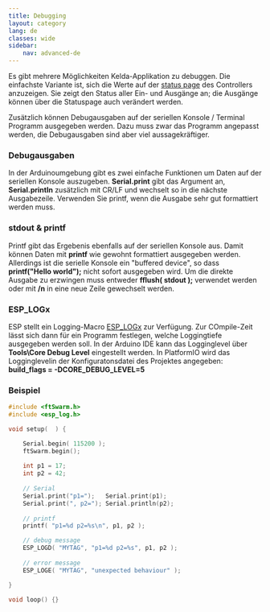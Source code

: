 ```yaml
---
title: Debugging
layout: category
lang: de
classes: wide
sidebar:
    nav: advanced-de
---
```

Es gibt mehrere Möglichkeiten Kelda-Applikation zu debuggen. Die einfachste Variante ist, sich die Werte auf der [status page](/de/gettingstarted/WebUI) des Controllers anzuzeigen. Sie zeigt den Status aller Ein- und Ausgänge an; die Ausgänge können über die Statuspage auch verändert werden. 

Zusätzlich können Debugausgaben auf der seriellen Konsole / Terminal Programm ausgegeben werden. Dazu muss zwar das Programm angepasst werden, die Debugausgaben sind aber viel aussagekräftiger.


### Debugausgaben

In der Arduinoumgebung gibt es zwei einfache Funktionen um Daten auf der seriellen Konsole auszugeben. **Serial.print** gibt das Argument an, **Serial.println** zusätzlich mit CR/LF und wechselt so in die nächste Ausgabezeile. Verwenden Sie printf, wenn die Ausgabe sehr gut formattiert werden muss. 


### stdout & printf

Printf gibt das Ergebenis ebenfalls auf der seriellen Konsole aus. Damit können Daten mit **printf** wie gewohnt formattiert ausgegeben werden. Allerdings ist die serielle Konsole ein "buffered device", so dass **printf("Hello world");** nicht sofort ausgegeben wird. Um die direkte Ausgabe zu erzwingen muss entweder **fflush( stdout );** verwendet werden oder mit **/n** in eine neue Zeile gewechselt werden.


### ESP_LOGx

ESP stellt ein Logging-Macro [ESP_LOGx](https://docs.espressif.com/projects/esp-idf/en/latest/esp32/api-reference/system/log.html) zur Verfügung. Zur COmpile-Zeit lässt sich dann für ein Programm festlegen, welche Loggingtiefe ausgegeben werden soll. In der Arduino IDE kann das Logginglevel über **Tools\Core Debug Level** eingestellt werden. In PlatformIO wird das Logginglevelin der Konfiguratonsdatei des Projektes angegeben: **build_flags = -DCORE_DEBUG_LEVEL=5**


### Beispiel

```cpp
#include <ftSwarm.h>
#include <esp_log.h>

void setup(  ) {

	Serial.begin( 115200 );
	ftSwarm.begin();
	
	int p1 = 17;
	int p2 = 42;
	
	// Serial
	Serial.print("p1=");   Serial.print(p1);
	Serial.print(", p2="); Serial.println(p2);
	
	// printf
	printf( "p1=%d p2=%s\n", p1, p2 );

	// debug message
	ESP_LOGD( "MYTAG", "p1=%d p2=%s", p1, p2 );
	
	// error message
	ESP_LOGE( "MYTAG", "unexpected behaviour" );

}

void loop() {}
```
